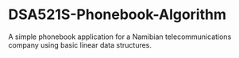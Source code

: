 # DSA521S-Phonebook-Algorithm
A simple phonebook application for a Namibian telecommunications company using basic linear data structures.
